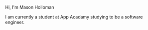 Hi, I'm Mason Holloman

I am currently a student at App Acadamy studying to be a software engineer.

